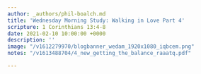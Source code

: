 ```yaml
---
author: _authors/phil-boalch.md
title: 'Wednesday Morning Study: Walking in Love Part 4'
scripture: 1 Corinthians 13:4-8
date: 2021-02-10 10:00:00 +0000
description: ''
image: "/v1612279970/blogbanner_wedam_1920x1080_iqbcem.png"
notes: "/v1613488704/4_new_getting_the_balance_raaatq.pdf"

---
```

